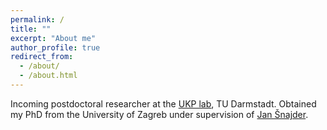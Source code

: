 ```yaml
---
permalink: /
title: ""
excerpt: "About me"
author_profile: true
redirect_from: 
  - /about/
  - /about.html
---
```


Incoming postdoctoral researcher at the [UKP lab](https://www.informatik.tu-darmstadt.de/ukp/ukp_home/index.en.jsp), TU Darmstadt. Obtained my PhD from the University of Zagreb under supervision of [Jan Šnajder](http://www.zemris.fer.hr/~jan/).

